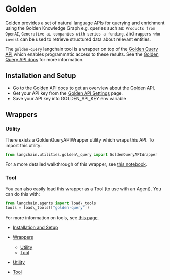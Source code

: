 # Golden

[Golden](https://golden.com) provides a set of natural language APIs for querying and enrichment using the Golden Knowledge Graph e.g. queries such as: `Products from OpenAI`, `Generative ai companies with series a funding`, and `rappers who invest` can be used to retrieve structured data about relevant entities.

The `golden-query` langchain tool is a wrapper on top of the [Golden Query API](https://docs.golden.com/reference/query-api) which enables programmatic access to these results.
See the [Golden Query API docs](https://docs.golden.com/reference/query-api) for more information.

## Installation and Setup[​](#installation-and-setup "Direct link to Installation and Setup")

- Go to the [Golden API docs](https://docs.golden.com/) to get an overview about the Golden API.
- Get your API key from the [Golden API Settings](https://golden.com/settings/api) page.
- Save your API key into GOLDEN_API_KEY env variable

## Wrappers[​](#wrappers "Direct link to Wrappers")

### Utility[​](#utility "Direct link to Utility")

There exists a GoldenQueryAPIWrapper utility which wraps this API. To import this utility:

```python
from langchain.utilities.golden\_query import GoldenQueryAPIWrapper  

```

For a more detailed walkthrough of this wrapper, see [this notebook](/docs/integrations/tools/golden_query.html).

### Tool[​](#tool "Direct link to Tool")

You can also easily load this wrapper as a Tool (to use with an Agent).
You can do this with:

```python
from langchain.agents import load\_tools  
tools = load\_tools(["golden-query"])  

```

For more information on tools, see [this page](/docs/modules/agents/tools/).

- [Installation and Setup](#installation-and-setup)

- [Wrappers](#wrappers)

  - [Utility](#utility)
  - [Tool](#tool)

- [Utility](#utility)

- [Tool](#tool)
